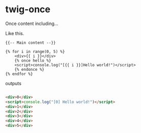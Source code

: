 # twig-once

Once content including...

Like this.

```twig
{{-- Main content --}}

{% for i in range(0, 5) %}
    <div>{{ i }}</div>
    {% once hello %}
    <script>console.log("[{{ i }}]Hello world!")</script>
    {% endonce %}
{% endfor %}
```

outputs

```html

<div>0</div>
<script>console.log("[0] Hello world!")</script>
<div>1</div>
<div>2</div>
<div>3</div>
<div>4</div>
<div>5</div>

```